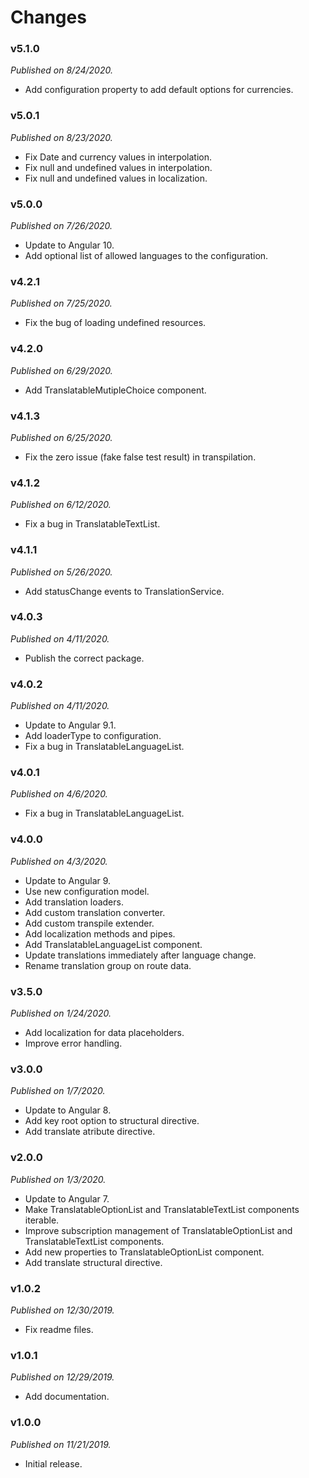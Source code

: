 # Changes

### v5.1.0
_Published on 8/24/2020._

* Add configuration property to add default options for currencies.

### v5.0.1
_Published on 8/23/2020._

* Fix Date and currency values in interpolation.
* Fix null and undefined values in interpolation.
* Fix null and undefined values in localization.

### v5.0.0
_Published on 7/26/2020._

* Update to Angular 10.
* Add optional list of allowed languages to the configuration.

### v4.2.1
_Published on 7/25/2020._

* Fix the bug of loading undefined resources.

### v4.2.0
_Published on 6/29/2020._

* Add TranslatableMutipleChoice component.

### v4.1.3
_Published on 6/25/2020._

* Fix the zero issue (fake false test result) in transpilation.

### v4.1.2
_Published on 6/12/2020._

* Fix a bug in TranslatableTextList.

### v4.1.1
_Published on 5/26/2020._

* Add statusChange events to TranslationService.

### v4.0.3
_Published on 4/11/2020._

* Publish the correct package.

### v4.0.2
_Published on 4/11/2020._

* Update to Angular 9.1.
* Add loaderType to configuration.
* Fix a bug in TranslatableLanguageList.

### v4.0.1
_Published on 4/6/2020._

* Fix a bug in TranslatableLanguageList.

### v4.0.0
_Published on 4/3/2020._

* Update to Angular 9.
* Use new configuration model.
* Add translation loaders.
* Add custom translation converter.
* Add custom transpile extender.
* Add localization methods and pipes.
* Add TranslatableLanguageList component.
* Update translations immediately after language change.
* Rename translation group on route data.

### v3.5.0
_Published on 1/24/2020._

* Add localization for data placeholders.
* Improve error handling.

### v3.0.0
_Published on 1/7/2020._

* Update to Angular 8.
* Add key root option to structural directive.
* Add translate atribute directive.

### v2.0.0
_Published on 1/3/2020._

* Update to Angular 7.
* Make TranslatableOptionList and TranslatableTextList components iterable.
* Improve subscription management of TranslatableOptionList and TranslatableTextList components.
* Add new properties to TranslatableOptionList component.
* Add translate structural directive.

### v1.0.2
_Published on 12/30/2019._

* Fix readme files.

### v1.0.1
_Published on 12/29/2019._

* Add documentation.

### v1.0.0
_Published on 11/21/2019._

* Initial release.
